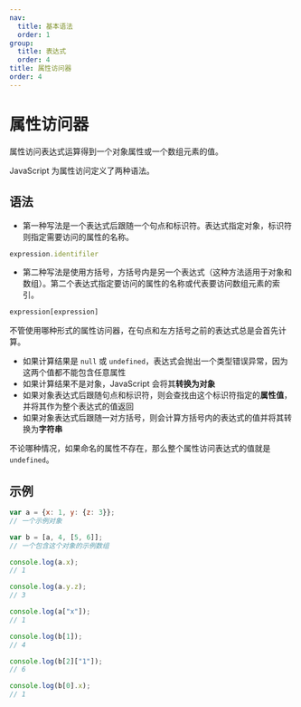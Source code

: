 ```yaml
---
nav:
  title: 基本语法
  order: 1
group:
  title: 表达式
  order: 4
title: 属性访问器
order: 4
---
```


# 属性访问器

属性访问表达式运算得到一个对象属性或一个数组元素的值。

JavaScript 为属性访问定义了两种语法。

## 语法

- 第一种写法是一个表达式后跟随一个句点和标识符。表达式指定对象，标识符则指定需要访问的属性的名称。

```js
expression.identifiler
```

- 第二种写法是使用方括号，方括号内是另一个表达式（这种方法适用于对象和数组）。第二个表达式指定要访问的属性的名称或代表要访问数组元素的索引。

```js
expression[expression]
```

不管使用哪种形式的属性访问器，在句点和左方括号之前的表达式总是会首先计算。

- 如果计算结果是 `null` 或 `undefined`，表达式会抛出一个类型错误异常，因为这两个值都不能包含任意属性
- 如果计算结果不是对象，JavaScript 会将其**转换为对象**
- 如果对象表达式后跟随句点和标识符，则会查找由这个标识符指定的**属性值**，并将其作为整个表达式的值返回
- 如果对象表达式后跟随一对方括号，则会计算方括号内的表达式的值并将其转换为**字符串**

不论哪种情况，如果命名的属性不存在，那么整个属性访问表达式的值就是 `undefined`。

## 示例

```js
var a = {x: 1, y: {z: 3}};
// 一个示例对象

var b = [a, 4, [5, 6]];
// 一个包含这个对象的示例数组

console.log(a.x);
// 1

console.log(a.y.z);
// 3

console.log(a["x"]);
// 1

console.log(b[1]);
// 4

console.log(b[2]["1"]);
// 6

console.log(b[0].x);
// 1
```

